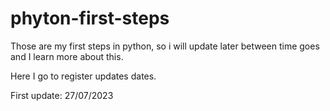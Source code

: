# phyton-first-steps
Those are my first steps in python, so i will update later between time goes and I learn more about this.

Here I go to register updates dates.

First update: 27/07/2023
